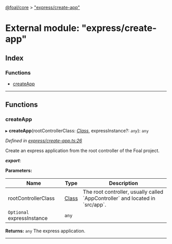 [@foal/core](../README.md) > ["express/create-app"](../modules/_express_create_app_.md)

# External module: "express/create-app"

## Index

### Functions

* [createApp](_express_create_app_.md#createapp)

---

## Functions

<a id="createapp"></a>

###  createApp

▸ **createApp**(rootControllerClass: *[Class](_core_class_interface_.md#class)*, expressInstance?: *`any`*): `any`

*Defined in [express/create-app.ts:26](https://github.com/FoalTS/foal/blob/07f00115/packages/core/src/express/create-app.ts#L26)*

Create an express application from the root controller of the Foal project.

*__export__*: 

**Parameters:**

| Name | Type | Description |
| ------ | ------ | ------ |
| rootControllerClass | [Class](_core_class_interface_.md#class) |  The root controller, usually called \`AppController\` and located in \`src/app\`. |
| `Optional` expressInstance | `any` |

**Returns:** `any`
The express application.

___

